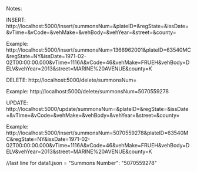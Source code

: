 Notes:

INSERT:
http://localhost:5000/insert/summonsNum=<summons num>&plateID=<plate id>&regState=<reg state>&issDate=<issue date>&vTime=<violaion time>&vCode=<violation code>&vehMake=<car make>&vehBody=<car body type>&vehYear=<car year>&street=<street>&county=<county>

Example: 
http://localhost:5000/insert/summonsNum=1366962001&plateID=63540MC&regState=NY&issDate=1971-02-02T00:00:00.000&vTime=1116A&vCode=46&vehMake=FRUEH&vehBody=DELV&vehYear=2013&street=MARINE%20AVENUE&county=K

DELETE:
http://localhost:5000/delete/summonsNum=<summons num>

Example: 
http://localhost:5000/delete/summonsNum=5070559278

UPDATE:
http://localhost:5000/update/summonsNum=<summons num>&plateID=<plate id>&regState=<reg state>&issDate=<issue date>&vTime=<violaion time>&vCode=<violation code>&vehMake=<car make>&vehBody=<car body type>&vehYear=<car year>&street=<street>&county=<county>

Example:
http://localhost:5000/insert/summonsNum=5070559278&plateID=63540MC&regState=NY&issDate=1971-02-02T00:00:00.000&vTime=1116A&vCode=46&vehMake=FRUEH&vehBody=DELV&vehYear=2013&street=MARINE%20AVENUE&county=K


//last line for data1.json = "Summons Number": "5070559278"